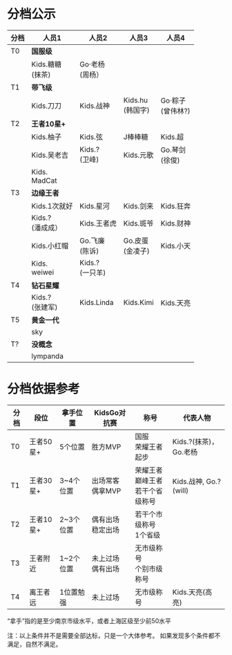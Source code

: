 # 分档公示


|分档|人员1|人员2|人员3|人员4|
|----|----|----|----|----|
|T0|**国服级**|||||
||Kids.糖糖<br>(抹茶)| Go·老杨<br>(周杨）||||
|T1|**带飞级**||||
||Kids.刀刀|Kids.战神|Kids.hu<br>(韩国字)|Go·粽子<br>(曾伟林?)|
|T2|**王者10星+**||||
||Kids.柚子|Kids.弦|J棒棒糖|Kids.超|
||Kids.吴老吉|Kids.?<br>(卫峰)|Kids.元歌|Go.琴剑<br>(徐俊)|
||Kids.<br>MadCat||||
|T3|**边缘王者**|||
||Kids.1次就好|Kids.星河|Kids.剑来|Kids.狂奔|
||Kids.?<br>(潘成成）|Kids.王者虎|Kids.斑爷|Kids.财神|
||Kids.小红帽|Go.飞廉<br>(陈诉)|Go.皮蛋<br>(金凌子)|Kids.小天|
||Kids.<br>weiwei|Kids.?<br> (一只羊)|||
|T4|**钻石星耀**||||
||Kids.?<br>(张建军)|Kids.Linda|Kids.Kimi|Kids.天亮|
|T5|**黄金一代**||||
||sky||||
|T?|**没概念**||||
||lympanda|||


# 分档依据参考

|分档|段位|拿手位置|KidsGo对抗赛|称号|代表人物
|----|----|----|----|----|---|
|T0  |王者50星+|5个位置|胜方MVP | 国服<br>荣耀王者起步 | Kids.?(抹茶)，Go.老杨 |
|T1  |王者30星+|3~4个位置|出场常客<br>偶拿MVP | 荣耀王者<br>巅峰王者<br>若干个省级称号 | Kids.战神, Go.? (will) | 
|T2  |王者10星+|2~3个位置|偶有出场<br>稳定出场 | 若干个市级称号<br>1个省级 | | 
|T3  |王者附近 |1~2个位置|未上过场<br>偶有出场 | 无市级称号<br>个别市级称号 | |
|T4  |离王者远 |1位置勉强|未上过场<br> | 无市级称号 | Kids.天亮(高亮) |

“拿手”指的是至少南京市级水平，或者上海区级至少前50水平

注：以上条件并不是需要全部达标，只是一个大体参考。 如果发现多个条件都不满足，自然不满足。
